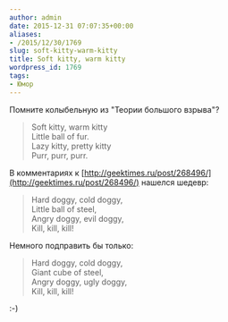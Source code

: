 ```yaml
---
author: admin
date: 2015-12-31 07:07:35+00:00
aliases:
- /2015/12/30/1769
slug: soft-kitty-warm-kitty
title: Soft kitty, warm kitty
wordpress_id: 1769
tags:
- Юмор
---
```


Помните колыбельную из "Теории большого взрыва"?

<!--more-->

> Soft kitty, warm kitty  
> Little ball of fur.  
> Lazy kitty, pretty kitty  
> Purr, purr, purr.

В комментариях к [http://geektimes.ru/post/268496/](http://geektimes.ru/post/268496/) нашелся шедевр:

> Hard doggy, cold doggy,  
> Little ball of steel,  
> Angry doggy, evil doggy,  
> Kill, kill, kill!

Немного подправить бы только:

> Hard doggy, cold doggy,  
> Giant cube of steel,  
> Angry doggy, ugly doggy,  
> Kill, kill, kill!

:-)
